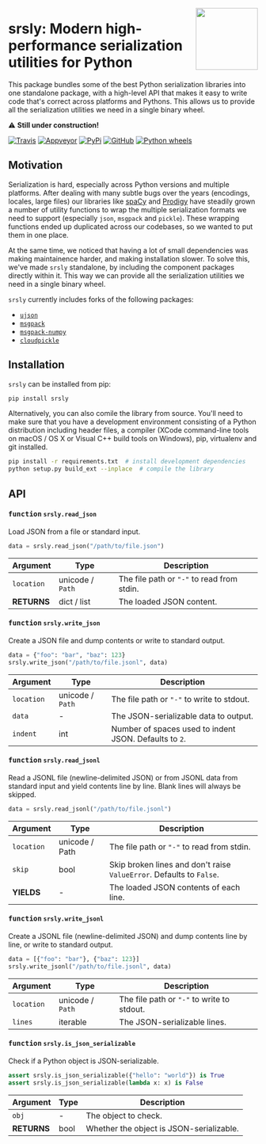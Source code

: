 <a href="https://explosion.ai"><img src="https://explosion.ai/assets/img/logo.svg" width="125" height="125" align="right" /></a>

# srsly: Modern high-performance serialization utilities for Python

This package bundles some of the best Python serialization libraries into one standalone package, with a high-level API that makes it easy to write code
that's correct across platforms and Pythons. This allows us to provide all the
serialization utilities we need in a single binary wheel.

⚠️ **Still under construction!**

[![Travis](https://img.shields.io/travis/explosion/srsly/master.svg?style=flat-square&logo=travis)](https://travis-ci.org/explosion/srsly)
[![Appveyor](https://img.shields.io/appveyor/ci/explosion/srsly/master.svg?style=flat-square&logo=appveyor)](https://ci.appveyor.com/project/explosion/srsly)
[![PyPi](https://img.shields.io/pypi/v/srsly.svg?style=flat-square)](https://pypi.python.org/pypi/srlsy)
[![GitHub](https://img.shields.io/github/release/explosion/srsly/all.svg?style=flat-square)](https://github.com/explosion/srsly)
[![Python wheels](https://img.shields.io/badge/wheels-%E2%9C%93-4c1.svg?longCache=true&style=flat-square&logo=python&logoColor=white)](https://github.com/explosion/wheelwright/releases)

## Motivation

Serialization is hard, especially across Python versions and multiple platforms.
After dealing with many subtle bugs over the years (encodings, locales, large
files) our libraries like [spaCy](https://github.com/explosion/spaCy) and
[Prodigy](https://prodi.gy) have steadily grown a number of utility functions to
wrap the multiple serialization formats we need to support (especially `json`,
`msgpack` and `pickle`). These wrapping functions ended up duplicated across our
codebases, so we wanted to put them in one place.

At the same time, we noticed that having a lot of small dependencies was making
maintainence harder, and making installation slower. To solve this, we've made
`srsly` standalone, by including the component packages directly within it. This
way we can provide all the serialization utilities we need in a single binary
wheel.

`srsly` currently includes forks of the following packages:

* [`ujson`](https://github.com/esnme/ultrajson)
* [`msgpack`](https://github.com/msgpack/msgpack-python)
* [`msgpack-numpy`](https://github.com/lebedov/msgpack-numpy)
* [`cloudpickle`](https://github.com/cloudpipe/cloudpickle)

## Installation

`srsly` can be installed from pip:

```bash
pip install srsly
```

Alternatively, you can also comile the library from source. You'll need to make
sure that you have a development environment consisting of a Python distribution
including header files, a compiler (XCode command-line tools on macOS / OS X or
Visual C++ build tools on Windows), pip, virtualenv and git installed.

```bash
pip install -r requirements.txt  # install development dependencies
python setup.py build_ext --inplace  # compile the library
```

## API

#### <kbd>function</kbd> `srsly.read_json`

Load JSON from a file or standard input.

```python
data = srsly.read_json("/path/to/file.json")
```

| Argument | Type | Description |
| --- | --- | --- |
| `location` | unicode / `Path` | The file path or `"-"` to read from stdin. |
| **RETURNS** | dict / list | The loaded JSON content. |

#### <kbd>function</kbd> `srsly.write_json`

Create a JSON file and dump contents or write to standard output.

```python
data = {"foo": "bar", "baz": 123}
srsly.write_json("/path/to/file.jsonl", data)
```

| Argument | Type | Description |
| --- | --- | --- |
| `location` | unicode / `Path` | The file path or `"-"` to write to stdout. |
| `data` | - | The JSON-serializable data to output. |
| `indent` | int | Number of spaces used to indent JSON. Defaults to `2`. |

#### <kbd>function</kbd> `srsly.read_jsonl`

Read a JSONL file (newline-delimited JSON) or from JSONL data from
standard input and yield contents line by line. Blank lines will always be
skipped.

```python
data = srsly.read_jsonl("/path/to/file.jsonl")
```

| Argument | Type | Description |
| --- | --- | --- |
| `location` | unicode / Path | The file path or `"-"` to read from stdin. |
| `skip` | bool | Skip broken lines and don't raise `ValueError`. Defaults to `False`. |
| **YIELDS** | - | The loaded JSON contents of each line. |

#### <kbd>function</kbd> `srsly.write_jsonl`

Create a JSONL file (newline-delimited JSON) and dump contents line by line, or
write to standard output.

```python
data = [{"foo": "bar"}, {"baz": 123}]
srsly.write_jsonl("/path/to/file.jsonl", data)
```

| Argument | Type | Description |
| --- | --- | --- |
| `location` | unicode / `Path` | The file path or `"-"` to write to stdout. |
| `lines` | iterable | The JSON-serializable lines. |

#### <kbd>function</kbd> `srsly.is_json_serializable`

Check if a Python object is JSON-serializable.

```python
assert srsly.is_json_serializable({"hello": "world"}) is True
assert srsly.is_json_serializable(lambda x: x) is False
```

| Argument | Type | Description |
| --- | --- | --- |
| `obj` | - | The object to check. |
| **RETURNS** | bool | Whether the object is JSON-serializable. |
